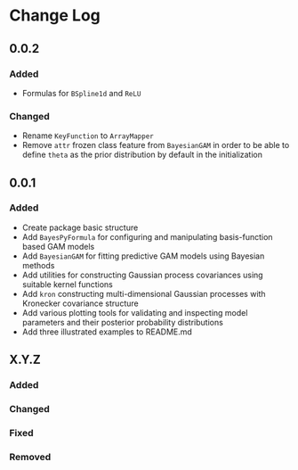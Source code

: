 # Change Log

## 0.0.2

### Added
- Formulas for `BSpline1d` and `ReLU`

### Changed
- Rename `KeyFunction` to `ArrayMapper`
- Remove `attr` frozen class feature from `BayesianGAM` in order to be able
  to define `theta` as the prior distribution by default in the initialization

## 0.0.1

### Added
- Create package basic structure
- Add `BayesPyFormula` for configuring and manipulating basis-function
  based GAM models
- Add `BayesianGAM` for fitting predictive GAM models using Bayesian
  methods
- Add utilities for constructing Gaussian process covariances using
  suitable kernel functions
- Add `kron` constructing multi-dimensional Gaussian processes with
  Kronecker covariance structure
- Add various plotting tools for validating and inspecting model parameters
  and their posterior probability distributions
- Add three illustrated examples to README.md

## X.Y.Z
### Added
### Changed
### Fixed
### Removed
